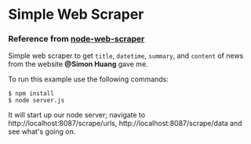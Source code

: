 # Simple Web Scraper

### Reference from [node-web-scraper](https://github.com/scotch-io/node-web-scraper)

Simple web scraper to get `title`, `datetime`, `summary`, and `content` of news from the website **@Simon Huang** gave me.

To run this example use the following commands:

``` shell
$ npm install
$ node server.js
```

It will start up our node server; navigate to http://localhost:8087/scrape/urls, http://localhost:8087/scrape/data and see what's going on.
